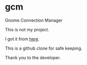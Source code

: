 gcm
===

Gnome Connection Manager

This is not my project. 

I got it from [here](http://kuthulu.com/gcm/). 

This is a github clone for safe keeping.

Thank you to the developer.
